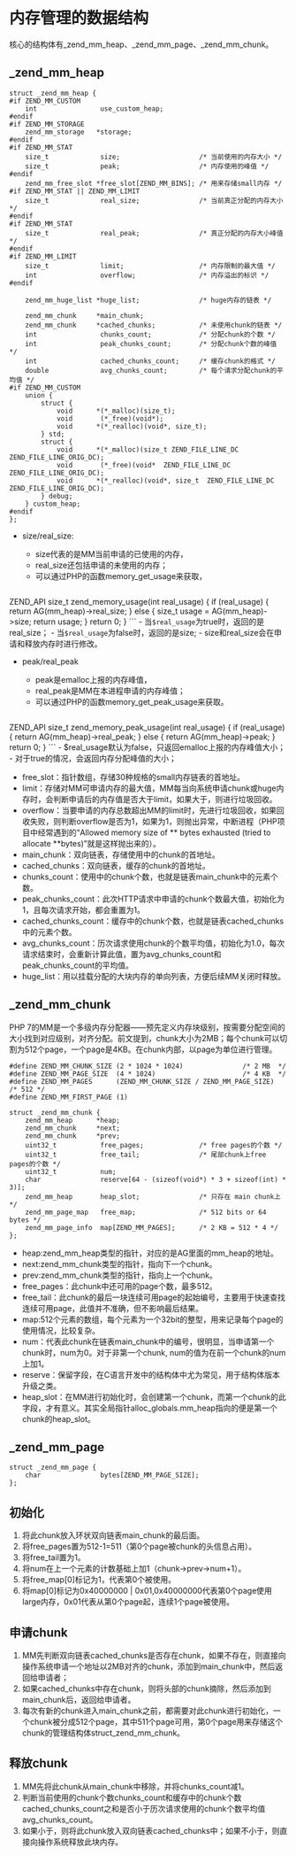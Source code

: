 # 内存管理的数据结构
核心的结构体有_zend_mm_heap、_zend_mm_page、_zend_mm_chunk。

## _zend_mm_heap
```
struct _zend_mm_heap {
#if ZEND_MM_CUSTOM
	int                use_custom_heap;
#endif
#if ZEND_MM_STORAGE
	zend_mm_storage   *storage;
#endif
#if ZEND_MM_STAT
	size_t             size;                    /* 当前使用的内存大小 */
	size_t             peak;                    /* 内存使用的峰值 */
#endif
	zend_mm_free_slot *free_slot[ZEND_MM_BINS]; /* 用来存储small内存 */
#if ZEND_MM_STAT || ZEND_MM_LIMIT
	size_t             real_size;               /* 当前真正分配的内存大小 */
#endif
#if ZEND_MM_STAT
	size_t             real_peak;               /* 真正分配的内存大小峰值 */
#endif
#if ZEND_MM_LIMIT
	size_t             limit;                   /* 内存限制的最大值 */
	int                overflow;                /* 内存溢出的标识 */
#endif

	zend_mm_huge_list *huge_list;               /* huge内存的链表 */

	zend_mm_chunk     *main_chunk;
	zend_mm_chunk     *cached_chunks;			/* 未使用chunk的链表 */
	int                chunks_count;			/* 分配chunk的个数 */
	int                peak_chunks_count;		/* 分配chunk个数的峰值 */
	int                cached_chunks_count;		/* 缓存chunk的格式 */
	double             avg_chunks_count;		/* 每个请求分配chunk的平均值 */
#if ZEND_MM_CUSTOM
	union {
		struct {
			void      *(*_malloc)(size_t);
			void       (*_free)(void*);
			void      *(*_realloc)(void*, size_t);
		} std;
		struct {
			void      *(*_malloc)(size_t ZEND_FILE_LINE_DC ZEND_FILE_LINE_ORIG_DC);
			void       (*_free)(void*  ZEND_FILE_LINE_DC ZEND_FILE_LINE_ORIG_DC);
			void      *(*_realloc)(void*, size_t  ZEND_FILE_LINE_DC ZEND_FILE_LINE_ORIG_DC);
		} debug;
	} custom_heap;
#endif
};
```

- size/real_size:
    - size代表的是MM当前申请的已使用的内存，
    - real_size还包括申请的未使用的内存；
    - 可以通过PHP的函数memory_get_usage来获取，

    ```
ZEND_API size_t zend_memory_usage(int real_usage)
{
    	if (real_usage) {
    		return AG(mm_heap)->real_size;
    	} else {
    		size_t usage = AG(mm_heap)->size;
    		return usage;
    	}
    	return 0;
} 
    ```
    - 当`$real_usage`为true时，返回的是real_size；
    - 当`$real_usage`为false时，返回的是size; 
    - size和real_size会在申请和释放内存时进行修改。
- peak/real_peak
    - peak是emalloc上报的内存峰值，
    - real_peak是MM在本进程申请的内存峰值；
    - 可以通过PHP的函数memory_get_peak_usage来获取。

    ```
ZEND_API size_t zend_memory_peak_usage(int real_usage)
{
    	if (real_usage) {
    		return AG(mm_heap)->real_peak;
    	} else {
    		return AG(mm_heap)->peak;
    	}
    	return 0;
}
    ```
    - $real_usage默认为false，只返回emalloc上报的内存峰值大小；
    - 对于true的情况，会返回内存分配峰值的大小；
- free_slot：指针数组，存储30种规格的small内存链表的首地址。
- limit：存储对MM可申请内存的最大值，MM每当向系统申请chunk或huge内存时，会判断申请后的内存值是否大于limit，如果大于，则进行垃圾回收。
- overflow：当要申请的内存总数超出MM的limit时，先进行垃圾回收，如果回收失败，则判断overflow是否为1，如果为1，则抛出异常，中断进程（PHP项目中经常遇到的“Allowed memory size of ** bytes exhausted (tried to allocate **bytes)”就是这样抛出来的）。
- main_chunk：双向链表，存储使用中的chunk的首地址。
- cached_chunks：双向链表，缓存的chunk的首地址。
- chunks_count：使用中的chunk个数，也就是链表main_chunk中的元素个数。
- peak_chunks_count：此次HTTP请求中申请的chunk个数最大值，初始化为1，且每次请求开始，都会重置为1。
- cached_chunks_count：缓存中的chunk个数，也就是链表cached_chunks中的元素个数。
- avg_chunks_count：历次请求使用chunk的个数平均值，初始化为1.0，每次请求结束时，会重新计算此值，置为avg_chunks_count和peak_chunks_count的平均值。
- huge_list：用以挂载分配的大块内存的单向列表，方便后续MM关闭时释放。

## _zend_mm_chunk
PHP 7的MM是一个多级内存分配器——预先定义内存块级别，按需要分配空间的大小找到对应级别，对齐分配。前文提到，chunk大小为2MB；每个chunk可以切割为512个page，一个page是4KB。在chunk内部，以page为单位进行管理。

```
#define ZEND_MM_CHUNK_SIZE (2 * 1024 * 1024)               /* 2 MB  */
#define ZEND_MM_PAGE_SIZE  (4 * 1024)                      /* 4 KB  */
#define ZEND_MM_PAGES      (ZEND_MM_CHUNK_SIZE / ZEND_MM_PAGE_SIZE)  /* 512 */
#define ZEND_MM_FIRST_PAGE (1)
```

```
struct _zend_mm_chunk {
	zend_mm_heap      *heap;
	zend_mm_chunk     *next;
	zend_mm_chunk     *prev;
	uint32_t           free_pages;				/* free pages的个数 */
	uint32_t           free_tail;               /* 尾部chunk上free pages的个数 */
	uint32_t           num;
	char               reserve[64 - (sizeof(void*) * 3 + sizeof(int) * 3)];
	zend_mm_heap       heap_slot;               /* 只存在 main chunk上 */
	zend_mm_page_map   free_map;                /* 512 bits or 64 bytes */
	zend_mm_page_info  map[ZEND_MM_PAGES];      /* 2 KB = 512 * 4 */
};
```
- heap:zend_mm_heap类型的指针，对应的是AG里面的mm_heap的地址。
- next:zend_mm_chunk类型的指针，指向下一个chunk。
- prev:zend_mm_chunk类型的指针，指向上一个chunk。
- free_pages：此chunk中还可用的page个数，最多512。
- free_tail：此chunk的最后一块连续可用page的起始编号，主要用于快速查找连续可用page，此值并不准确，但不影响最后结果。
- map:512个元素的数组，每个元素为一个32bit的整型，用来记录每个page的使用情况，比较复杂。
- num：代表此chunk在链表main_chunk中的编号，很明显，当申请第一个chunk时，num为0。对于非第一个chunk, num的值为在前一个chunk的num上加1。
- reserve：保留字段，在C语言开发中的结构体中尤为常见，用于结构体版本升级之类。
- heap_slot：在MM进行初始化时，会创建第一个chunk，而第一个chunk的此字段，才有意义。其实全局指针alloc_globals.mm_heap指向的便是第一个chunk的heap_slot。

## _zend_mm_page
```
struct _zend_mm_page {
	char               bytes[ZEND_MM_PAGE_SIZE];
};
```

## 初始化
1. 将此chunk放入环状双向链表main_chunk的最后面。
2. 将free_pages置为512-1=511（第0个page被chunk的头信息占用）。
3. 将free_tail置为1。
4. 将num在上一个元素的计数基础上加1（chunk->prev->num+1）。
5. 将free_map[0]标记为1，代表第0个被使用。
6. 将map[0]标记为0x40000000 | 0x01,0x40000000代表第0个page使用large内存，0x01代表从第0个page起，连续1个page被使用。

## 申请chunk
1. MM先判断双向链表cached_chunks是否存在chunk，如果不存在，则直接向操作系统申请一个地址以2MB对齐的chunk，添加到main_chunk中，然后返回给申请者；
2. 如果cached_chunks中存在chunk，则将头部的chunk摘除，然后添加到main_chunk后，返回给申请者。
3. 每次有新的chunk进入main_chunk之前，都需要对此chunk进行初始化，一个chunk被分成512个page，其中511个page可用，第0个page用来存储这个chunk的管理结构体struct_zend_mm_chunk。

## 释放chunk
1. MM先将此chunk从main_chunk中移除，并将chunks_count减1。
2. 判断当前使用的chunk个数chunks_count和缓存中的chunk个数cached_chunks_count之和是否小于历次请求使用的chunk个数平均值avg_chunks_count。
3. 如果小于，则将此chunk放入双向链表cached_chunks中；如果不小于，则直接向操作系统释放此块内存。